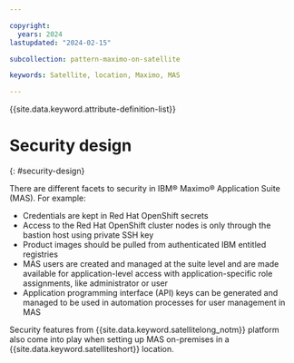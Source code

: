 ```yaml
---

copyright:
  years: 2024
lastupdated: "2024-02-15"

subcollection: pattern-maximo-on-satellite

keywords: Satellite, location, Maximo, MAS

---
```


{{site.data.keyword.attribute-definition-list}}

# Security design
{: #security-design}

There are different facets to security in IBM® Maximo® Application Suite (MAS). For example:
- Credentials are kept in Red Hat OpenShift secrets
- Access to the Red Hat OpenShift cluster nodes is only through the bastion host using private SSH key
- Product images should be pulled from authenticated IBM entitled registries
- MAS users are created and managed at the suite level and are made available for application-level access with application-specific role assignments, like administrator or user
- Application programming interface (API) keys can be generated and managed to be used in automation processes for user management in MAS

Security features from {{site.data.keyword.satellitelong_notm}} platform also come into play when setting up MAS on-premises in a {{site.data.keyword.satelliteshort}} location.
